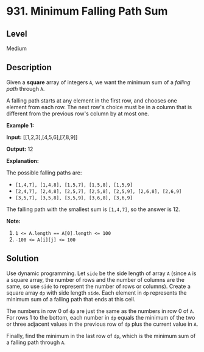 # 931. Minimum Falling Path Sum
## Level
Medium

## Description
Given a **square** array of integers `A`, we want the minimum sum of a *falling path* through `A`.

A falling path starts at any element in the first row, and chooses one element from each row.  The next row's choice must be in a column that is different from the previous row's column by at most one.

**Example 1:**

**Input:** [[1,2,3],[4,5,6],[7,8,9]]

**Output:** 12

**Explanation:**
 
The possible falling paths are:
* `[1,4,7], [1,4,8], [1,5,7], [1,5,8], [1,5,9]`
* `[2,4,7], [2,4,8], [2,5,7], [2,5,8], [2,5,9], [2,6,8], [2,6,9]`
* `[3,5,7], [3,5,8], [3,5,9], [3,6,8], [3,6,9]`

The falling path with the smallest sum is `[1,4,7]`, so the answer is 12.

**Note:**

1. `1 <= A.length == A[0].length <= 100`
2. `-100 <= A[i][j] <= 100`

## Solution
Use dynamic programming. Let `side` be the side length of array `A` (since `A` is a square array, the number of rows and the number of columns are the same, so use `side` to represent the number of rows or columns). Create a square array `dp` with side length `side`. Each element in `dp` represents the minimum sum of a falling path that ends at this cell.

The numbers in row 0 of `dp` are just the same as the numbers in row 0 of `A`. For rows 1 to the bottom, each number in `dp` equals the minimum of the two or three adjacent values in the previous row of `dp` plus the current value in `A`.

Finally, find the minimum in the last row of `dp`, which is the minimum sum of a falling path through `A`.
